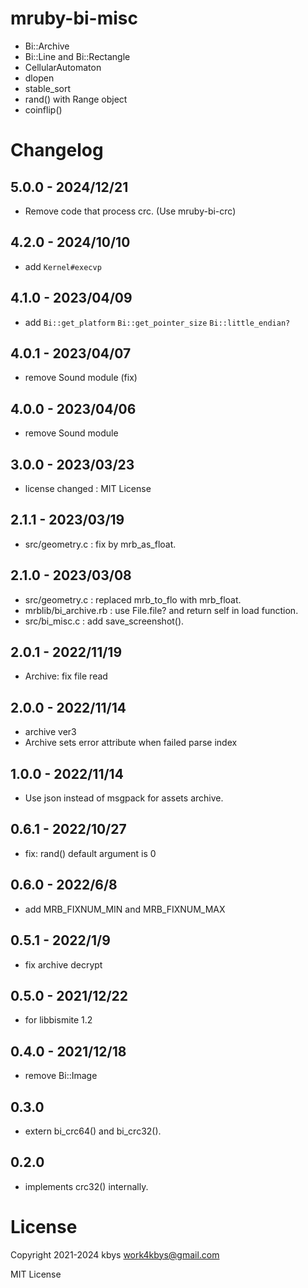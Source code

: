 # mruby-bi-misc

- Bi::Archive
- Bi::Line and Bi::Rectangle
- CellularAutomaton
- dlopen
- stable_sort
- rand() with Range object
- coinflip()

# Changelog
## 5.0.0 - 2024/12/21
- Remove code that process crc. (Use mruby-bi-crc)
## 4.2.0 - 2024/10/10
- add `Kernel#execvp`
## 4.1.0 - 2023/04/09
- add `Bi::get_platform` `Bi::get_pointer_size` `Bi::little_endian?`
## 4.0.1 - 2023/04/07
- remove Sound module (fix)
## 4.0.0 - 2023/04/06
- remove Sound module
## 3.0.0 - 2023/03/23
- license changed : MIT License
## 2.1.1 - 2023/03/19
- src/geometry.c : fix by mrb_as_float.
## 2.1.0 - 2023/03/08
- src/geometry.c : replaced mrb_to_flo with mrb_float.
- mrblib/bi_archive.rb : use File.file? and return self in load function.
- src/bi_misc.c : add save_screenshot().
## 2.0.1 - 2022/11/19
- Archive: fix file read
## 2.0.0 - 2022/11/14
- archive ver3
- Archive sets error attribute when failed parse index
## 1.0.0 - 2022/11/14
- Use json instead of msgpack for assets archive.
## 0.6.1 - 2022/10/27
- fix: rand() default argument is 0
## 0.6.0 - 2022/6/8
- add MRB_FIXNUM_MIN and MRB_FIXNUM_MAX
## 0.5.1 - 2022/1/9
- fix archive decrypt
## 0.5.0 - 2021/12/22
- for libbismite 1.2
## 0.4.0 - 2021/12/18
- remove Bi::Image
## 0.3.0
- extern bi_crc64() and bi_crc32().
## 0.2.0
- implements crc32() internally.

# License
Copyright 2021-2024 kbys <work4kbys@gmail.com>

MIT License
